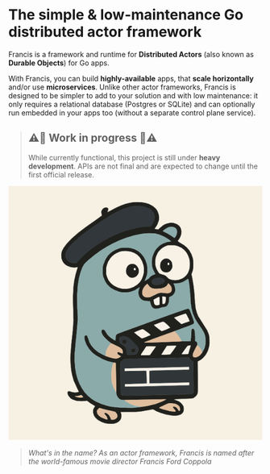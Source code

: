 # The simple & low-maintenance Go distributed actor framework

Francis is a framework and runtime for **Distributed Actors** (also known as **Durable Objects**) for Go apps.

With Francis, you can build **highly-available** apps, that **scale horizontally** and/or use **microservices**. Unlike other actor frameworks, Francis is designed to be simpler to add to your solution and with low maintenance: it only requires a relational database (Postgres or SQLite) and can optionally run embedded in your apps too (without a separate control plane service).

> ## ⚠️🚧 Work in progress 🚧⚠️
>
> While currently functional, this project is still under **heavy development**. APIs are not final and are expected to change until the first official release.

![Francis logo](./logo.png)

> _What's in the name? As an actor framework, Francis is named after the world-famous movie director Francis Ford Coppola_
